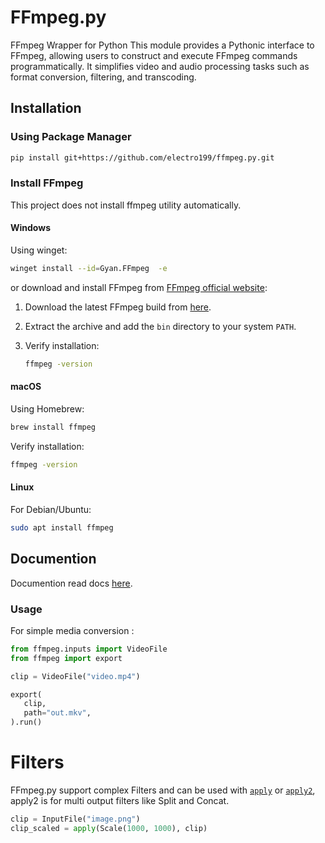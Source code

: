 # FFmpeg.py

FFmpeg Wrapper for Python
This module provides a Pythonic interface to FFmpeg, allowing users to construct and execute FFmpeg commands programmatically.
It simplifies video and audio processing tasks such as format conversion, filtering, and transcoding.

## Installation

### Using Package Manager
```sh
pip install git+https://github.com/electro199/ffmpeg.py.git
```

### Install FFmpeg

This project does not install ffmpeg utility automatically.

#### Windows
Using winget:
```sh
winget install --id=Gyan.FFmpeg  -e
```

or download and install FFmpeg from [FFmpeg official website](https://ffmpeg.org/download.html):
1. Download the latest FFmpeg build from [here](https://www.gyan.dev/ffmpeg/builds/).
2. Extract the archive and add the `bin` directory to your system `PATH`.
3. Verify installation:

   ```sh
   ffmpeg -version
   ```

#### macOS
Using Homebrew:
```sh
brew install ffmpeg
```
Verify installation:
```sh
ffmpeg -version
```

#### Linux
For Debian/Ubuntu:
```sh
sudo apt install ffmpeg
```


## Documention 

Documention read docs [here](https://electro199.github.io/ffmpeg.py/).

### Usage

For simple media conversion :

```py
from ffmpeg.inputs import VideoFile
from ffmpeg import export

clip = VideoFile("video.mp4")

export(
   clip,
   path="out.mkv",
).run()

```
# Filters
FFmpeg.py support complex Filters and can be used with  [`apply`](https://electro199.github.io/ffmpeg.py/api/#ffmpeg.filters.apply) or [`apply2`](https://electro199.github.io/ffmpeg.py/api/#ffmpeg.filters.apply2), apply2 is for multi output filters like Split and Concat.


```py
clip = InputFile("image.png")
clip_scaled = apply(Scale(1000, 1000), clip)

```
